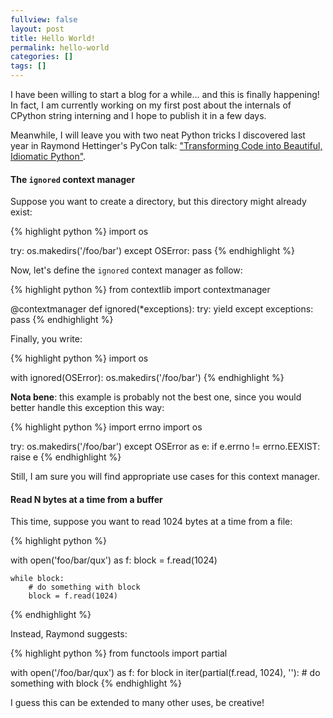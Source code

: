 ```yaml
---
fullview: false
layout: post
title: Hello World!
permalink: hello-world
categories: []
tags: []
---
```


I have been willing to start a blog for a while... and this is finally happening! In fact, I am currently working on my first post about the internals of CPython string interning and I hope to publish it in a few days.

Meanwhile, I will leave you with two neat Python tricks I discovered last year in Raymond Hettinger's PyCon talk: ["Transforming Code into Beautiful, Idiomatic Python"](https://www.youtube.com/watch?v=OSGv2VnC0go).

<!--more-->

#### The `ignored` context manager

Suppose you want to create a directory, but this directory might already exist:

{% highlight python %}
import os

try:
    os.makedirs('/foo/bar')
except OSError:
    pass
{% endhighlight %}

Now, let's define the `ignored` context manager as follow:

{% highlight python %}
from contextlib import contextmanager

@contextmanager
def ignored(*exceptions):
    try:
        yield
    except exceptions:
        pass
{% endhighlight %}

Finally, you write:

{% highlight python %}
import os

with ignored(OSError):
    os.makedirs('/foo/bar')
{% endhighlight %}

__Nota bene__: this example is probably not the best one, since you would better handle this exception this way:

{% highlight python %}
import errno
import os

try:
    os.makedirs('/foo/bar')
except OSError as e:
    if e.errno != errno.EEXIST:
        raise e
{% endhighlight %}

Still, I am sure you will find appropriate use cases for this context manager.

#### Read N bytes at a time from a buffer

This time, suppose you want to read 1024 bytes at a time from a file:

{% highlight python %}

with open('foo/bar/qux') as f:
    block = f.read(1024)
    
    while block:
        # do something with block
        block = f.read(1024)
{% endhighlight %}

Instead, Raymond suggests:

{% highlight python %}
from functools import partial

with open('/foo/bar/qux') as f:
    for block in iter(partial(f.read, 1024), ''):
        # do something with block
{% endhighlight %}

I guess this can be extended to many other uses, be creative!
